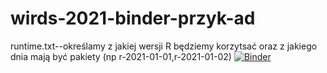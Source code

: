 # wirds-2021-binder-przyk-ad
runtime.txt--określamy z jakiej wersji R będziemy korzytsać oraz z jakiego dnia mają być pakiety (np r-2021-01-01,r-2021-01-02)
[![Binder](https://mybinder.org/badge_logo.svg)](https://mybinder.org/v2/gh/Retine/wirds-2021-binder-przyk-ad/main?urlpath=rstudio)
